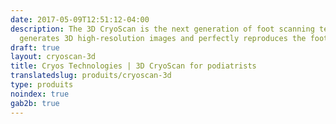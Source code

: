 ```yaml
---
date: 2017-05-09T12:51:12-04:00
description: The 3D CryoScan is the next generation of foot scanning technology. It
  generates 3D high-resolution images and perfectly reproduces the foot.
draft: true
layout: cryoscan-3d
title: Cryos Technologies | 3D CryoScan for podiatrists
translatedslug: produits/cryoscan-3d
type: produits
noindex: true
gab2b: true
---
```


